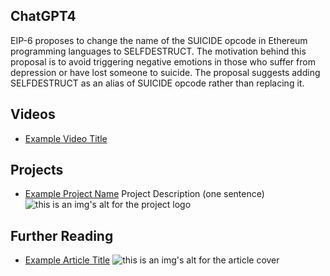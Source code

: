 ## ChatGPT4

EIP-6 proposes to change the name of the SUICIDE opcode in Ethereum programming languages to SELFDESTRUCT. The motivation behind this proposal is to avoid triggering negative emotions in those who suffer from depression or have lost someone to suicide. The proposal suggests adding SELFDESTRUCT as an alias of SUICIDE opcode rather than replacing it.

## Videos

- [Example Video Title](https://www.youtube.com/watch?v=TDGq4aeevgY)

## Projects

- [Example Project Name](https://xxxx.xxx/xxxxx) Project Description (one sentence) ![this is an img's alt for the project logo](https://xxxx.xxx/project-logo.xxx)

## Further Reading

- [Example Article Title](https://xxxx.xxx/xxxxx) ![this is an img's alt for the article cover](https://xxxx.xxx/article-cover.xxx)

